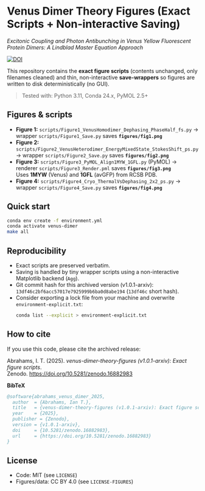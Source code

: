 # Venus Dimer Theory Figures (Exact Scripts + Non-interactive Saving)
*Excitonic Coupling and Photon Antibunching in Venus Yellow Fluorescent Protein Dimers: A Lindblad Master Equation Approach*

[![DOI](https://zenodo.org/badge/DOI/10.5281/zenodo.16882983.svg)](https://doi.org/10.5281/zenodo.16882983)

This repository contains the **exact figure scripts** (contents unchanged, only filenames cleaned) and thin, non-interactive **save-wrappers** so figures are written to disk deterministically (no GUI).

> Tested with: Python 3.11, Conda 24.x, PyMOL 2.5+

## Figures & scripts
- **Figure 1:** `scripts/Figure1_VenusHomodimer_Dephasing_PhaseHalf_fs.py` → wrapper `scripts/Figure1_Save.py` saves **`figures/fig1.png`**
- **Figure 2:** `scripts/Figure2_VenusHeterodimer_EnergyMixedState_StokesShift_ps.py` → wrapper `scripts/Figure2_Save.py` saves **`figures/fig2.png`**
- **Figure 3:** `scripts/Figure3_PyMOL_Align1MYW_1GFL.py` (PyMOL) → renderer `scripts/Figure3_Render.pml` saves **`figures/fig3.png`**  
  Uses **1MYW** (Venus) and **1GFL** (avGFP) from RCSB PDB.
- **Figure 4:** `scripts/Figure4_Cryo_ThermalVsDephasing_2x2_ps.py` → wrapper `scripts/Figure4_Save.py` saves **`figures/fig4.png`**

## Quick start
```bash
conda env create -f environment.yml
conda activate venus-dimer
make all
```

## Reproducibility
- Exact scripts are preserved verbatim.
- Saving is handled by tiny wrapper scripts using a non-interactive Matplotlib backend (`Agg`).
- Git commit hash for this archived version (v1.0.1-arxiv): `13df46c2bf6acc57017e7925999b6ba0d8abe194` (`13df46c` short hash).
- Consider exporting a lock file from your machine and overwrite `environment-explicit.txt`:
  ```bash
  conda list --explicit > environment-explicit.txt
  ```

## How to cite
If you use this code, please cite the archived release:

Abrahams, I. T. (2025). *venus-dimer-theory-figures (v1.0.1-arxiv): Exact figure scripts*.  
Zenodo. https://doi.org/10.5281/zenodo.16882983

**BibTeX**
```bibtex
@software{abrahams_venus_dimer_2025,
  author  = {Abrahams, Ian T.},
  title   = {venus-dimer-theory-figures (v1.0.1-arxiv): Exact figure scripts},
  year    = {2025},
  publisher = {Zenodo},
  version = {v1.0.1-arxiv},
  doi     = {10.5281/zenodo.16882983},
  url     = {https://doi.org/10.5281/zenodo.16882983}
}
```

## License
- Code: MIT (see `LICENSE`)
- Figures/data: CC BY 4.0 (see `LICENSE-FIGURES`)
